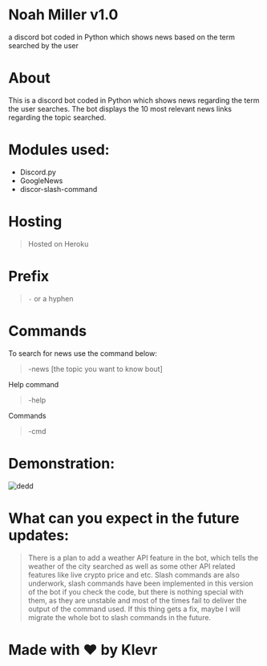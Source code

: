 # Noah Miller v1.0
a discord bot coded in Python which shows news based on the term searched by the user

# About

This is a discord bot coded in Python which shows news regarding the term the user searches. The bot displays the 10 most relevant news links regarding the topic searched. 

# Modules used: 

* Discord.py
* GoogleNews
* discor-slash-command

# Hosting

> Hosted on Heroku

# Prefix

> `-` or a hyphen

# Commands

To search for news use the command below: 

> -news [the topic you want to know bout]

Help command

> -help

Commands

> -cmd

# Demonstration:

![dedd](https://user-images.githubusercontent.com/68228966/137582505-9fa1e7b3-15aa-408f-b926-e6b437cb3d30.JPG)

# What can you expect in the future updates:

> There is a plan to add a weather API feature in the bot, which tells the weather of the city searched as well as some other API related features like live crypto price and etc. Slash commands are also underwork, slash commands have been implemented in this version of the bot if you check the code, but there is nothing special with them, as they are unstable and most of the times fail to deliver the output of the command used. If this thing gets a fix, maybe I will migrate the whole bot to slash commands in the future. 

# Made with ❤️ by Klevr
